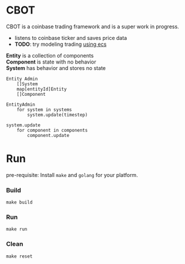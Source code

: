 # CBOT 

CBOT is a coinbase trading framework and is a super work in progress.

- listens to coinbase ticker and saves price data
- **TODO**: try modeling trading [using ecs](https://www.youtube.com/watch?v=W3aieHjyNvw&list=PLSWK4JALZGZNVcTcoXcTjWn8DrUP7TOeR&index=2)

**Entity** is a collection of components  
**Component** is state with no behavior  
**System** has behavior and stores no state  

```
Entity Admin
    []System
    map[entityId]Entity
    []Component

EntityAdmin
    for system in systems
        system.update(timestep)

system.update
    for component in components
        component.update
```

# Run

pre-requisite: Install `make` and `golang` for your platform.

### Build
```
make build
```

### Run
```
make run
```

### Clean
```
make reset
```